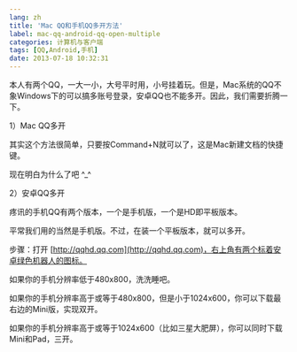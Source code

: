 ```yaml
---
lang: zh
title: 'Mac QQ和手机QQ多开方法'
label: mac-qq-android-qq-open-multiple
categories: 计算机与客户端
tags: [QQ,Android,手机]
date: 2013-07-18 10:32:31
---
```

本人有两个QQ，一大一小，大号平时用，小号挂着玩。但是，Mac系统的QQ不象Windows下的可以搞多账号登录，安卓QQ也不能多开。因此，我们需要折腾一下。

1）Mac QQ多开

其实这个方法很简单，只要按Command+N就可以了，这是Mac新建文档的快捷键。

现在明白为什么了吧 ^_^

2）安卓QQ多开

疼讯的手机QQ有两个版本，一个是手机版，一个是HD即平板版本。

平常我们用的当然是手机版。不过，在装一个平板版本，就可以多开。

步骤：打开 [http://qqhd.qq.com](http://qqhd.qq.com)，右上角有两个标着安卓绿色机器人的图标。

如果你的手机分辨率低于480x800，洗洗睡吧。

如果你的手机分辨率高于或等于480x800，但是小于1024x600，你可以下载最右边的Mini版，实现双开。

如果你的手机分辨率高于或等于1024x600（比如三星大肥屏），你可以同时下载Mini和Pad，三开。
